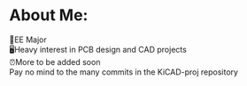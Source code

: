 # About Me:
🔌EE Major<br>🖥️Heavy interest in PCB design and CAD projects<br>⏰More to be added soon<br>Pay no mind to the many commits in the KiCAD-proj repository

<!---
Ventratrat/Ventratrat is a ✨ special ✨ repository because its `README.md` (this file) appears on your GitHub profile.
You can click the Preview link to take a look at your changes.
--->
